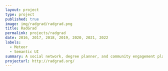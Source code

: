 ```yaml
---
layout: project
type: project
published: true
image: img/radgrad/radgrad.png
title: RadGrad
permalink: projects/radgrad
date: 2016, 2017, 2018, 2019, 2020, 2021, 2022
labels:
  - Meteor
  - Semantic UI
summary: A social network, degree planner, and community engagement platform for STEM students.
projecturl: http://radgrad.org/
---
```

